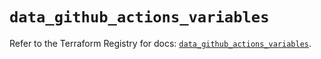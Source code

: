 # `data_github_actions_variables`

Refer to the Terraform Registry for docs: [`data_github_actions_variables`](https://registry.terraform.io/providers/integrations/github/6.2.1/docs/data-sources/actions_variables).
